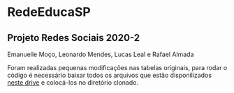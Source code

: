 # RedeEducaSP  
## Projeto Redes Sociais 2020-2

Emanuelle Moço, Leonardo Mendes, Lucas Leal e Rafael Almada

Foram realizadas pequenas modificações nas tabelas originais, para rodar o código é necessário baixar todos os arquivos que estão disponilizados [neste drive](https://drive.google.com/drive/folders/1_TE7UKwdCedtGAvq17_IH3XQtVKXA5bk?usp=sharing) e colocá-los no diretório clonado.

